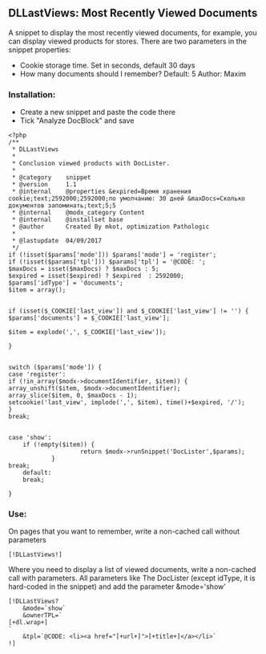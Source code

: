 ## DLLastViews: Most Recently Viewed Documents
A snippet to display the most recently viewed documents, for example, you can display viewed products for stores.
There are two parameters in the snippet properties:

* Cookie storage time. Set in seconds, default 30 days
* How many documents should I remember? Default: 5
Author: Maxim

### Installation:
* Create a new snippet and paste the code there
* Tick "Analyze DocBlock" and save
```
<?php
/**
 * DLLastViews
 *
 * Conclusion viewed products with DocLister.
 *
 * @category    snippet
 * @version     1.1
 * @internal    @properties &expired=Время хранения cookie;text;2592000;2592000;по умолчанию: 30 дней &maxDocs=Сколько документов запоминать;text;5;5
 * @internal    @modx_category Content
 * @internal    @installset base
 * @author      Created By mkot, optimization Pathologic
 * 
 * @lastupdate  04/09/2017
 */
if (!isset($params['mode'])) $params['mode'] = 'register';
if (!isset($params['tpl'])) $params['tpl'] = '@CODE: ';
$maxDocs = isset($maxDocs) ? $maxDocs : 5;
$expired = isset($expired) ? $expired  : 2592000;
$params['idType'] = 'documents';
$item = array();


if (isset($_COOKIE['last_view']) and $_COOKIE['last_view'] != '') {
$params['documents'] = $_COOKIE['last_view'];

$item = explode(',', $_COOKIE['last_view']);

}


switch ($params['mode']) {
case 'register':
if (!in_array($modx->documentIdentifier, $item)) {
array_unshift($item, $modx->documentIdentifier);
array_slice($item, 0, $maxDocs - 1);
setcookie('last_view', implode(',', $item), time()+$expired, '/');
}
break;


case 'show':      
    if (!empty($item)) {
                    return $modx->runSnippet('DocLister',$params);
            }
break;
    default:
    break;

}
```
### Use:
On pages that you want to remember, write a non-cached call without parameters
```
[!DLLastViews!]
```
Where you need to display a list of viewed documents, write a non-cached call with parameters. All parameters like The DocLister (except idType, it is hard-coded in the snippet) and add the parameter &mode='show'
```
[!DLLastViews? 
    &mode=`show`
    &ownerTPL=`
[+dl.wrap+]
`
    &tpl=`@CODE: <li><a href="[+url+]">[+title+]</a></li>`
!]
````
